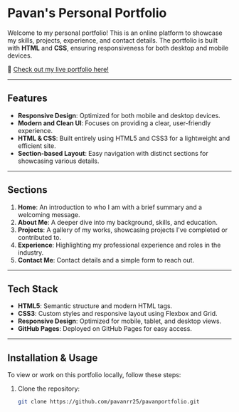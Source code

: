 # Pavan's Personal Portfolio

Welcome to my personal portfolio! This is an online platform to showcase my skills, projects, experience, and contact details. The portfolio is built with **HTML** and **CSS**, ensuring responsiveness for both desktop and mobile devices.

🔗 [Check out my live portfolio here!](https://pavanrr25.github.io/pavanportfolio/)

---

## Features
- **Responsive Design**: Optimized for both mobile and desktop devices.
- **Modern and Clean UI**: Focuses on providing a clear, user-friendly experience.
- **HTML & CSS**: Built entirely using HTML5 and CSS3 for a lightweight and efficient site.
- **Section-based Layout**: Easy navigation with distinct sections for showcasing various details.

---

## Sections

1. **Home**: An introduction to who I am with a brief summary and a welcoming message.
2. **About Me**: A deeper dive into my background, skills, and education.
3. **Projects**: A gallery of my works, showcasing projects I've completed or contributed to.
4. **Experience**: Highlighting my professional experience and roles in the industry.
5. **Contact Me**: Contact details and a simple form to reach out.

---

## Tech Stack

- **HTML5**: Semantic structure and modern HTML tags.
- **CSS3**: Custom styles and responsive layout using Flexbox and Grid.
- **Responsive Design**: Optimized for mobile, tablet, and desktop views.
- **GitHub Pages**: Deployed on GitHub Pages for easy access.

---

## Installation & Usage 



To view or work on this portfolio locally, follow these steps:

1. Clone the repository:

   ```bash
   git clone https://github.com/pavanrr25/pavanportfolio.git
